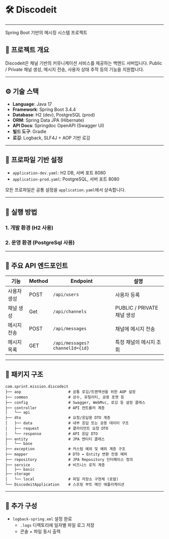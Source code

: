 # 🛠️ Discodeit

---
Spring Boot 기반의 메시징 시스템 프로젝트

## 📌 프로젝트 개요

Discodeit은 채널 기반의 커뮤니케이션 서비스를 제공하는 백엔드 서버입니다.
Public / Private 채널 생성, 메시지 전송, 사용자 상태 추적 등의 기능을 지원합니다.

---

## ⚙️ 기술 스택

- **Language**: Java 17
- **Framework**: Spring Boot 3.4.4
- **Database**: H2 (dev), PostgreSQL (prod)
- **ORM**: Spring Data JPA (Hibernate)
- **API Docs**: Springdoc OpenAPI (Swagger UI)
- **빌드 도구**: Gradle
- **로깅**: Logback, SLF4J + AOP 기반 로깅

---

## 🧩 프로파일 기반 설정

- `application-dev.yaml`: H2 DB, 서버 포트 8080
- `application-prod.yaml`: PostgreSQL, 서버 포트 8080

모든 프로파일은 공통 설정을 `application.yaml`에서 상속합니다.

---

## 🚀 실행 방법

### 1. 개발 환경 (H2 사용)

### 2. 운영 환경 (PostgreSql 사용)

---

## 🔗 주요 API 엔드포인트

| 기능     | Method | Endpoint                       | 설명                     |
|--------|--------|--------------------------------|------------------------|
| 사용자 생성 | POST   | `/api/users`                   | 사용자 등록                 |
| 채널 생성  | Get    | `/api/channels`                | PUBLIC / PRIVATE 채널 생성 |
| 메시지 전송 | POST   | `/api/messages`                | 채널에 메시지 전송             |
| 메시지 목록 | GET    | `/api/messages?channelId={id}` | 특정 채널의 메시지 조회          ||

---

## 🧾 패키지 구조

```
com.sprint.mission.discodeit
├── aop                     # 공통 로깅/트랜잭션을 위한 AOP 설정
├── common                  # 상수, 유틸리티, 공용 포맷 등
├── config                  # Swagger, WebMvc, 로깅 등 설정 클래스
├── controller              # API 컨트롤러 계층
│   └── api
├── dto                     # 요청/응답용 DTO 계층
│   ├── data                # 내부 응답 또는 공용 데이터 구조
│   ├── request             # 클라이언트 요청 DTO
│   └── response            # API 응답 DTO
├── entity                  # JPA 엔티티 클래스
│   └── base
├── exception               # 커스텀 예외 및 예외 계층 구조
├── mapper                  # DTO ↔ Entity 변환 전용 매퍼
├── repository              # JPA Repository 인터페이스 정의
├── service                 # 비즈니스 로직 계층
│   ├── basic
├── storage
│   └── local               # 파일 저장소 구현체 (로컬)
└── DiscodeitApplication    # 스프링 부트 메인 애플리케이션
```

---

## 🧵 추가 구성

- `logback-spring.xml` 설정 완료
    - `.logs` 디렉토리에 일자별 파일 로그 저장
    - 콘솔 + 파일 동시 출력
